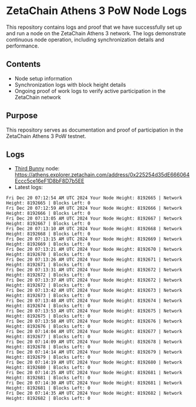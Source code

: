 # ZetaChain Athens 3 PoW Node Logs
This repository contains logs and proof that we have successfully set up and run a node on the ZetaChain Athens 3 network. The logs demonstrate continuous node operation, including synchronization details and performance.

## Contents
- Node setup information
- Synchronization logs with block height details
- Ongoing proof of work logs to verify active participation in the ZetaChain network

## Purpose
This repository serves as documentation and proof of participation in the ZetaChain Athens 3 PoW testnet.

## Logs

- [Third Bunny](https://thirdbunny.xyz/) node: https://athens.explorer.zetachain.com/address/0x225254d35dE666064Eccc5ce16eF1D8bF8D7b5EE
- Latest logs:
```
Fri Dec 20 07:12:54 AM UTC 2024 Your Node Height: 8192665 | Network Height: 8192665 | Blocks Left: 0
Fri Dec 20 07:12:59 AM UTC 2024 Your Node Height: 8192666 | Network Height: 8192666 | Blocks Left: 0
Fri Dec 20 07:13:05 AM UTC 2024 Your Node Height: 8192667 | Network Height: 8192667 | Blocks Left: 0
Fri Dec 20 07:13:10 AM UTC 2024 Your Node Height: 8192668 | Network Height: 8192668 | Blocks Left: 0
Fri Dec 20 07:13:15 AM UTC 2024 Your Node Height: 8192669 | Network Height: 8192669 | Blocks Left: 0
Fri Dec 20 07:13:21 AM UTC 2024 Your Node Height: 8192670 | Network Height: 8192670 | Blocks Left: 0
Fri Dec 20 07:13:26 AM UTC 2024 Your Node Height: 8192671 | Network Height: 8192671 | Blocks Left: 0
Fri Dec 20 07:13:31 AM UTC 2024 Your Node Height: 8192672 | Network Height: 8192672 | Blocks Left: 0
Fri Dec 20 07:13:37 AM UTC 2024 Your Node Height: 8192672 | Network Height: 8192672 | Blocks Left: 0
Fri Dec 20 07:13:42 AM UTC 2024 Your Node Height: 8192673 | Network Height: 8192673 | Blocks Left: 0
Fri Dec 20 07:13:48 AM UTC 2024 Your Node Height: 8192674 | Network Height: 8192674 | Blocks Left: 0
Fri Dec 20 07:13:53 AM UTC 2024 Your Node Height: 8192675 | Network Height: 8192675 | Blocks Left: 0
Fri Dec 20 07:13:58 AM UTC 2024 Your Node Height: 8192676 | Network Height: 8192676 | Blocks Left: 0
Fri Dec 20 07:14:04 AM UTC 2024 Your Node Height: 8192677 | Network Height: 8192677 | Blocks Left: 0
Fri Dec 20 07:14:09 AM UTC 2024 Your Node Height: 8192678 | Network Height: 8192678 | Blocks Left: 0
Fri Dec 20 07:14:14 AM UTC 2024 Your Node Height: 8192679 | Network Height: 8192679 | Blocks Left: 0
Fri Dec 20 07:14:19 AM UTC 2024 Your Node Height: 8192680 | Network Height: 8192680 | Blocks Left: 0
Fri Dec 20 07:14:25 AM UTC 2024 Your Node Height: 8192681 | Network Height: 8192681 | Blocks Left: 0
Fri Dec 20 07:14:30 AM UTC 2024 Your Node Height: 8192681 | Network Height: 8192681 | Blocks Left: 0
Fri Dec 20 07:14:35 AM UTC 2024 Your Node Height: 8192682 | Network Height: 8192682 | Blocks Left: 0
```
